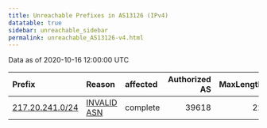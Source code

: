 ```yaml
---
title: Unreachable Prefixes in AS13126 (IPv4)
datatable: true
sidebar: unreachable_sidebar
permalink: unreachable_AS13126-v4.html
---
```


Data as of 2020-10-16 12:00:00 UTC


<div class="datatable-begin"></div>

| Prefix                                                   | Reason                                                                                                 | affected   |   Authorized AS |   MaxLength | Anchor                                         |   unreachable /24s |
|:---------------------------------------------------------|:-------------------------------------------------------------------------------------------------------|:-----------|----------------:|------------:|:-----------------------------------------------|-------------------:|
| [217.20.241.0/24](https://stat.ripe.net/217.20.241.0/24) | [INVALID ASN](https://rpki-validator.ripe.net/announcement-preview?asn=AS13126&prefix=217.20.241.0/24) | complete   |           39618 |          22 | [RIPE](unreachable_RIPE_NCC_RPKI_Root-v4.html) |                  1 |

<div class="datatable-end"></div>